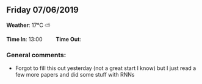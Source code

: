 ## Friday 07/06/2019

**Weather**: 17°C :partly_sunny:   

**Time In**: 13:00  &nbsp;   &nbsp;   &nbsp;   &nbsp;   **Time Out**: 



### General comments:
* Forgot to fill this out yesterday (not a great start I know) but I just read a few more papers and did some stuff with RNNs



